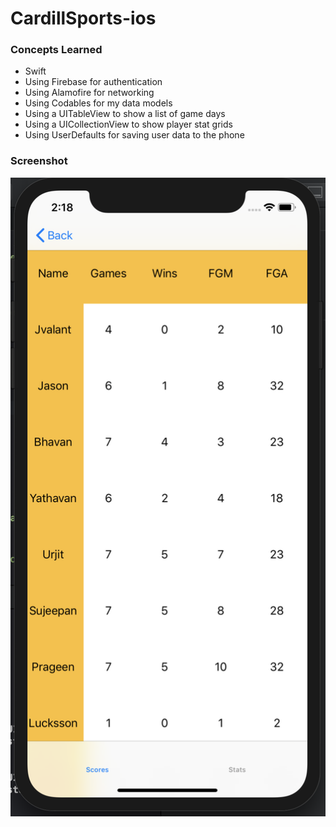 # CardillSports-ios

### Concepts Learned
- Swift
- Using Firebase for authentication
- Using Alamofire for networking
- Using Codables for my data models
- Using a UITableView to show a list of game days
- Using a UICollectionView to show player stat grids
- Using UserDefaults for saving user data to the phone

### Screenshot
![Screenshot](https://github.com/CardillSportsCom/CardillSports-ios/raw/master/screenshot.png)

